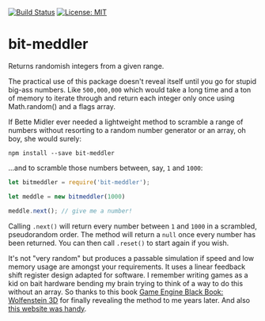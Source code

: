 [![Build Status](https://travis-ci.org/alanmacleod/bit-meddler.svg?branch=master)](https://travis-ci.org/alanmacleod/bit-meddler)
[![License: MIT](https://img.shields.io/badge/License-MIT-yellow.svg)](https://opensource.org/licenses/MIT)

# bit-meddler

Returns randomish integers from a given range.

The practical use of this package doesn't reveal itself until you go for stupid big-ass numbers. Like `500,000,000` which would take a long time and a ton of memory to iterate through and return each integer only once using Math.random() and a flags array.

If Bette Midler ever needed a lightweight method to scramble a range of numbers without resorting to a random number generator or an array, oh boy, she would surely:

```
npm install --save bit-meddler
```

...and to scramble those numbers between, say, `1` and `1000`:

```js
let bitmeddler = require('bit-meddler');

let meddle = new bitmeddler(1000)

meddle.next(); // give me a number!
```

Calling `.next()` will return every number between `1` and `1000` in a scrambled, pseudorandom order. The method will return a `null` once every number has been returned. You can then call `.reset()` to start again if you wish.

It's not "very random" but produces a passable simulation if speed and low memory usage are amongst your requirements. It uses a linear feedback shift register design adapted for software. I remember writing games as a kid on bait hardware bending my brain trying to think of a way to do this without an array. So thanks to this book [Game Engine Black Book: Wolfenstein 3D](http://fabiensanglard.net/Game_Engine_Black_Book_Release_Date/index.php) for finally revealing the method to me years later. And also [this website was handy](https://www.maximintegrated.com/en/app-notes/index.mvp/id/4400).
